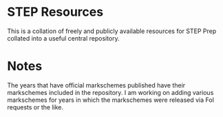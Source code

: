 # STEP Resources
This is a collation of freely and publicly available resources for STEP Prep collated into a useful central repository. 

# Notes
The years that have official markschemes published have their markschemes included in the repository. I am working on adding various markschemes for years in which the markschemes were released via FoI requests or the like. 
